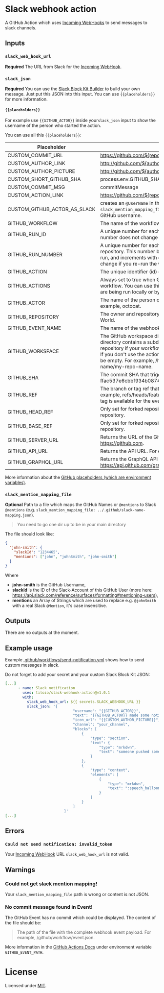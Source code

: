 # Slack webhook action

A GitHub Action which uses [Incoming WebHooks](https://api.slack.com/messaging/webhooks) to send messages to slack channels.

## Inputs

### `slack_web_hook_url`

**Required** The URL from Slack for the [Incoming WebHook](https://api.slack.com/messaging/webhooks).

### `slack_json`

**Required** You can use the [Slack Block Kit Builder](https://app.slack.com/block-kit-builder) to build your own message.
Just put this JSON into this input. You can use `{{placeholders}}` for more information.

#### `{{placeholders}}`

For example use `{{GITHUB_ACTOR}}` inside your`slack_json` input to show the username of the person who started the action.

You can use all this `{{placeholders}}`:

| Placeholder                  | Renders to                                                                                                                                                                                                                                                                                                  |
| ---------------------------- | ----------------------------------------------------------------------------------------------------------------------------------------------------------------------------------------------------------------------------------------------------------------------------------------------------------- |
| CUSTOM_COMMIT_URL            | https://github.com/${repositoryName}/commit/${commitSHA}                                                                                                                                                                                                                                                    |
| CUSTOM_AUTHOR_LINK           | http://github.com/${authorName}                                                                                                                                                                                                                                                                             |
| CUSTOM_AUTHOR_PICTURE        | http://github.com/${authorName}.png?size=32                                                                                                                                                                                                                                                                 |
| CUSTOM_SHORT_GITHUB_SHA      | process.env.GITHUB_SHA.substring(0, 7)                                                                                                                                                                                                                                                                      |
| CUSTOM_COMMIT_MSG            | commitMessage                                                                                                                                                                                                                                                                                               |
| CUSTOM_ACTION_LINK           | https://github.com/${repositoryName}/actions/runs/${runId}                                                                                                                                                                                                                                                  |
| CUSTOM_GITHUB_ACTOR_AS_SLACK | creates an `@UserName` in the Slack message. Needs the `slack_mention_mapping_file` input, otherwise it will return the GitHub username.                                                                                                                                                                    |
| GITHUB_WORKFLOW              | The name of the workflow.                                                                                                                                                                                                                                                                                   |
| GITHUB_RUN_ID                | A unique number for each run within a repository. This number does not change if you re-run the workflow run.                                                                                                                                                                                               |
| GITHUB_RUN_NUMBER            | A unique number for each run of a particular workflow in a repository. This number begins at 1 for the workflow's first run, and increments with each new run. This number does not change if you re-run the workflow run.                                                                                  |
| GITHUB_ACTION                | The unique identifier (id) of the action.                                                                                                                                                                                                                                                                   |
| GITHUB_ACTIONS               | Always set to true when GitHub Actions is running the workflow. You can use this variable to differentiate when tests are being run locally or by GitHub Actions.                                                                                                                                           |
| GITHUB_ACTOR                 | The name of the person or app that initiated the workflow. For example, octocat.                                                                                                                                                                                                                            |
| GITHUB_REPOSITORY            | The owner and repository name. For example, octocat/Hello-World.                                                                                                                                                                                                                                            |
| GITHUB_EVENT_NAME            | The name of the webhook event that triggered the workflow.                                                                                                                                                                                                                                                  |
| GITHUB_WORKSPACE             | The GitHub workspace directory path. The workspace directory contains a subdirectory with a copy of your repository if your workflow uses the actions/checkout action. If you don't use the actions/checkout action, the directory will be empty. For example, /home/runner/work/my-repo-name/my-repo-name. |
| GITHUB_SHA                   | The commit SHA that triggered the workflow. For example, ffac537e6cbbf934b08745a378932722df287a53.                                                                                                                                                                                                          |
| GITHUB_REF                   | The branch or tag ref that triggered the workflow. For example, refs/heads/feature-branch-1. If neither a branch or tag is available for the event type, the variable will not exist.                                                                                                                       |
| GITHUB_HEAD_REF              | Only set for forked repositories. The branch of the head repository.                                                                                                                                                                                                                                        |
| GITHUB_BASE_REF              | Only set for forked repositories. The branch of the base repository.                                                                                                                                                                                                                                        |
| GITHUB_SERVER_URL            | Returns the URL of the GitHub server. For example: https://github.com.                                                                                                                                                                                                                                      |
| GITHUB_API_URL               | Returns the API URL. For example: https://api.github.com.                                                                                                                                                                                                                                                   |
| GITHUB_GRAPHQL_URL           | Returns the GraphQL API URL. For example: https://api.github.com/graphql.                                                                                                                                                                                                                                   |

More information about the [GitHub placeholders (which are environment variables)](https://docs.github.com/en/free-pro-team@latest/actions/reference/environment-variables).

### `slack_mention_mapping_file`

**Optional** Path to a file which maps the GitHub Names or `@mentions` to Slack `@mentions` (e.g. `slack_mention_mapping_file: ../.github/slack-name-mapping.json`).

> You need to go one dir up to be in your main directory

The file should look like:

```json
{
  "john-smith": {
    "slackId": "1234465",
    "mentions": ["john", "johnSmith", "john-smith"]
  }
}
```

Where

- **john-smith** is the GitHub Username,
- **slackId** is the ID of the Slack-Account of this GitHub User (more here: https://api.slack.com/reference/surfaces/formatting#mentioning-users),
- **mentions** an Array of Strings which are used to replace e.g. `@johnSmith` with a real Slack `@Mention`, it's case insensitive.

## Outputs

There are no outputs at the moment.

## Example usage

Example [.github/workflows/send-notification.yml](./.github/workflows/send-notification.yml) shows how to send custom messages in slack.

Do not forget to add your secret and your custom Slack Block Kit JSON:

```yml
[...]
      - name: Slack notification
        uses: tiloio/slack-webhook-action@v1.0.1
        with:
          slack_web_hook_url: ${{ secrets.SLACK_WEBHOOK_URL }}
          slack_json: '{
                               "username": "{{GITHUB_ACTOR}}",
                               "text": "{{GITHUB_ACTOR}} made some notification",
                               "icon_url": "{{CUSTOM_AUTHOR_PICTURE}}",
                               "channel": "your_channel",
                               "blocks": [
                                   {
                                       "type": "section",
                                       "text": {
                                           "type": "mrkdwn",
                                           "text": "someone pushed something.\n_{{CUSTOM_COMMIT_MSG}}_"
                                       }
                                   },
                                   {
                                       "type": "context",
                                       "elements": [
                                           {
                                               "type": "mrkdwn",
                                               "text": ":speech_balloon: commit <{{CUSTOM_COMMIT_URL}}|{{CUSTOM_SHORT_GITHUB_SHA}}>"
                                           }
                                       ]
                                   }
                               ]
                           }'
[...]
```

## Errors

### `Could not send notification: invalid_token`

Your [Incoming WebHook](https://api.slack.com/messaging/webhooks) URL `slack_web_hook_url` is not valid.

## Warnings

### Could not get slack mention mapping!

Your `slack_mention_mapping_file` path is wrong or content is not JSON.

### No commit message found in Event!

The GitHub Event has no commit which could be displayed. The content of the file should be:

> The path of the file with the complete webhook event payload. For example, /github/workflow/event.json.

More information in the [GitHub Actions Docs](https://docs.github.com/en/free-pro-team@latest/actions/reference/environment-variables#default-environment-variables) under environment variable `GITHUB_EVENT_PATH`.

# License

Licensed under [MIT](./LICENSE).
